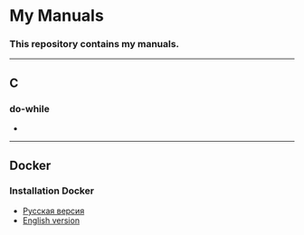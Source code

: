 # My Manuals

### This repository contains my manuals.

---

## C

### do-while
- 
---

## Docker
### Installation Docker

- [Русская версия](docker/docker_installation_RU.md)
- [English version](docker/docker_installation_EN.md)